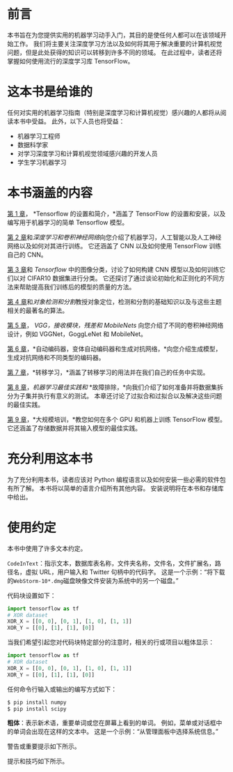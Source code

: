 # 前言

本书旨在为您提供实用的机器学习动手入门，其目的是使任何人都可以在该领域开始工作。 我们将主要关注深度学习方法以及如何将其用于解决重要的计算机视觉问题，但是此处获得的知识可以转移到许多不同的领域。 在此过程中，读者还将掌握如何使用流行的深度学习库 TensorFlow。

# 这本书是给谁的

任何对实用的机器学习指南（特别是深度学习和计算机视觉）感兴趣的人都将从阅读本书中受益。 此外，以下人员也将受益：

*   机器学习工程师
*   数据科学家
*   对学习深度学习和计算机视觉领域感兴趣的开发人员
*   学生学习机器学习

# 本书涵盖的内容

[第 1 章](../Text/1.xhtml)， *Tensorflow 的设置和简介，*涵盖了 TensorFlow 的设置和安装，以及编写用于机器学习的简单 Tensorflow 模型。

[第 2 章](../Text/2.xhtml)和*深度学习和卷积神经网络*向您介绍了机器学习，人工智能以及人工神经网络以及如何对其进行训练。 它还涵盖了 CNN 以及如何使用 TensorFlow 训练自己的 CNN。

[第 3 章](../Text/3.xhtml)和 *Tensorflow* 中的图像分类，讨论了如何构建 CNN 模型以及如何训练它们以对 CIFAR10 数据集进行分类。 它还探讨了通过谈论初始化和正则化的不同方法来帮助提高我们训练后的模型的质量的方法。

[第 4 章](../Text/4.xhtml)和*对象检测和分割*教授对象定位，检测和分割的基础知识以及与这些主题相关的最著名的算法。

[第 5 章](../Text/5.xhtml)， *VGG，接收模块，残差和 MobileNets* 向您介绍了不同的卷积神经网络设计，例如 VGGNet，GoggLeNet 和 MobileNet。

[第 6 章](../Text/6.xhtml)，*自动编码器，变体自动编码器和生成对抗网络，*向您介绍生成模型，生成对抗网络和不同类型的编码器。

[第 7 章](../Text/7.xhtml)，*转移学习，*涵盖了转移学习的用法并在我们自己的任务中实现。

[第 8 章](../Text/8.xhtml)，*机器学习最佳实践和* *故障排除，*向我们介绍了如何准备并将数据集拆分为子集并执行有意义的测试。 本章还讨论了过拟合和过拟合以及解决这些问题的最佳实践。

[第 9 章](../Text/9.xhtml)，*大规模培训，*教您如何在多个 GPU 和机器上训练 TensorFlow 模型。 它还涵盖了存储数据并将其输入模型的最佳实践。

# 充分利用这本书

为了充分利用本书，读者应该对 Python 编程语言以及如何安装一些必需的软件包有所了解。 本书将以简单的语言介绍所有其他内容。 安装说明将在本书和存储库中给出。

# 使用约定

本书中使用了许多文本约定。

`CodeInText`：指示文本，数据库表名称，文件夹名称，文件名，文件扩展名，路径名，虚拟 URL，用户输入和 Twitter 句柄中的代码字。 这是一个示例：“将下载的`WebStorm-10*.dmg`磁盘映像文件安装为系统中的另一个磁盘。”

代码块设置如下：

```py
import tensorflow as tf 
# XOR dataset 
XOR_X = [[0, 0], [0, 1], [1, 0], [1, 1]] 
XOR_Y = [[0], [1], [1], [0]] 

```

当我们希望引起您对代码块特定部分的注意时，相关的行或项目以粗体显示：

```py
import tensorflow as tf 
# XOR dataset 
XOR_X = [[0, 0], [0, 1], [1, 0], [1, 1]] 
XOR_Y = [[0], [1], [1], [0]] 

```

任何命令行输入或输出的编写方式如下：

```py
$ pip install numpy
$ pip install scipy
```

**粗体**：表示新术语，重要单词或您在屏幕上看到的单词。 例如，菜单或对话框中的单词会出现在这样的文本中。 这是一个示例：“从管理面板中选择系统信息。”

警告或重要提示如下所示。

提示和技巧如下所示。